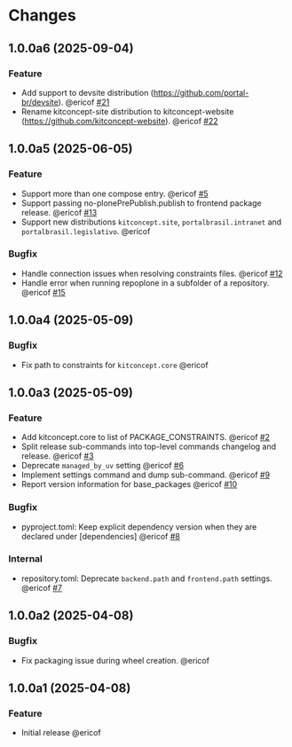 # Changes

<!-- towncrier release notes start -->

## 1.0.0a6 (2025-09-04)


### Feature

- Add support to devsite distribution (https://github.com/portal-br/devsite). @ericof [#21](https://github.com/plone/repoplone/issues/21)
- Rename kitconcept-site distribution to kitconcept-website (https://github.com/kitconcept-website). @ericof [#22](https://github.com/plone/repoplone/issues/22)

## 1.0.0a5 (2025-06-05)


### Feature

- Support more than one compose entry. @ericof [#5](https://github.com/plone/repoplone/issues/5)
- Support passing no-plonePrePublish.publish to frontend package release. @ericof [#13](https://github.com/plone/repoplone/issues/13)
- Support new distributions `kitconcept.site`, `portalbrasil.intranet` and `portalbrasil.legislativo`. @ericof 


### Bugfix

- Handle connection issues when resolving constraints files. @ericof [#12](https://github.com/plone/repoplone/issues/12)
- Handle error when running repoplone in a subfolder of a repository. @ericof [#15](https://github.com/plone/repoplone/issues/15)

## 1.0.0a4 (2025-05-09)


### Bugfix

- Fix path to constraints for `kitconcept.core` @ericof 

## 1.0.0a3 (2025-05-09)


### Feature

- Add kitconcept.core to list of PACKAGE_CONSTRAINTS. @ericof [#2](https://github.com/plone/repoplone/issues/2)
- Split release sub-commands into top-level commands changelog and release. @ericof [#3](https://github.com/plone/repoplone/issues/3)
- Deprecate `managed_by_uv` setting @ericof [#6](https://github.com/plone/repoplone/issues/6)
- Implement settings command and dump sub-command. @ericof [#9](https://github.com/plone/repoplone/issues/9)
- Report version information for base_packages @ericof [#10](https://github.com/plone/repoplone/issues/10)


### Bugfix

- pyproject.toml: Keep explicit dependency version when they are declared under [dependencies] @ericof [#8](https://github.com/plone/repoplone/issues/8)


### Internal

- repository.toml: Deprecate `backend.path` and `frontend.path` settings. @ericof [#7](https://github.com/plone/repoplone/issues/7)

## 1.0.0a2 (2025-04-08)


### Bugfix

- Fix packaging issue during wheel creation. @ericof 

## 1.0.0a1 (2025-04-08)


### Feature

- Initial release @ericof
